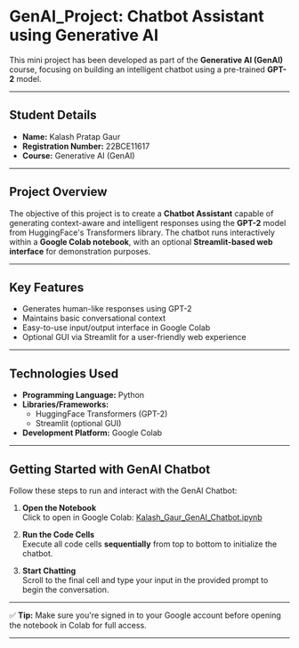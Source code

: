 
#  GenAI_Project: Chatbot Assistant using Generative AI

This mini project has been developed as part of the **Generative AI (GenAI)** course, focusing on building an intelligent chatbot using a pre-trained **GPT-2** model.

---

## Student Details

- **Name:** Kalash Pratap Gaur  
- **Registration Number:** 22BCE11617  
- **Course:** Generative AI (GenAI)

---

## Project Overview

The objective of this project is to create a **Chatbot Assistant** capable of generating context-aware and intelligent responses using the **GPT-2** model from HuggingFace's Transformers library. The chatbot runs interactively within a **Google Colab notebook**, with an optional **Streamlit-based web interface** for demonstration purposes.

---

## Key Features

-  Generates human-like responses using GPT-2  
-  Maintains basic conversational context  
-  Easy-to-use input/output interface in Google Colab  
-  Optional GUI via Streamlit for a user-friendly web experience

---

## Technologies Used

- **Programming Language:** Python  
- **Libraries/Frameworks:**  
  - HuggingFace Transformers (GPT-2)  
  - Streamlit (optional GUI)  
- **Development Platform:** Google Colab

---

## Getting Started with GenAI Chatbot

Follow these steps to run and interact with the GenAI Chatbot:

1. **Open the Notebook**  
   Click to open in Google Colab: [Kalash_Gaur_GenAI_Chatbot.ipynb](https://colab.research.google.com/drive/1oC9ew8hi1_bmI6Bf8oATqkPPi5Q946kW)

2. **Run the Code Cells**  
   Execute all code cells **sequentially** from top to bottom to initialize the chatbot.

3. **Start Chatting**  
   Scroll to the final cell and type your input in the provided prompt to begin the conversation.

---

✅ **Tip:** Make sure you're signed in to your Google account before opening the notebook in Colab for full access.


---

